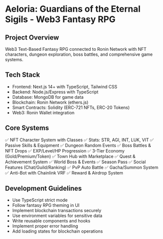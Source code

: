 # Aeloria: Guardians of the Eternal Sigils - Web3 Fantasy RPG

## Project Overview
Web3 Text-Based Fantasy RPG connected to Ronin Network with NFT characters, dungeon exploration, boss battles, and comprehensive game systems.

## Tech Stack
- Frontend: Next.js 14+ with TypeScript, Tailwind CSS
- Backend: Node.js/Express with TypeScript
- Database: MongoDB for game data
- Blockchain: Ronin Network (ethers.js)
- Smart Contracts: Solidity (ERC-721 NFTs, ERC-20 Tokens)
- Web3: Ronin Wallet integration

## Core Systems
✅ NFT Character System with Classes
✅ Stats: STR, AGI, INT, LUK, VIT
✅ Passive Skills & Equipment
✅ Dungeon Random Events
✅ Boss Battles & NFT Drops
✅ EXP/Level/HP Progression
✅ 3-Tier Economy (Gold/Premium/Token)
✅ Town Hub with Marketplace
✅ Quest & Achievement System
✅ World Boss & Events
✅ Season Pass
✅ Social Features (Chat/Guild/Ranking)
✅ PvP Auto Battle
✅ Gacha/Summon System
✅ Anti-Bot with Chainlink VRF
✅ Reward & Airdrop System

## Development Guidelines
- Use TypeScript strict mode
- Follow fantasy RPG theming in UI
- Implement blockchain transactions securely
- Use environment variables for sensitive data
- Write reusable components and hooks
- Implement proper error handling
- Add loading states for blockchain operations
